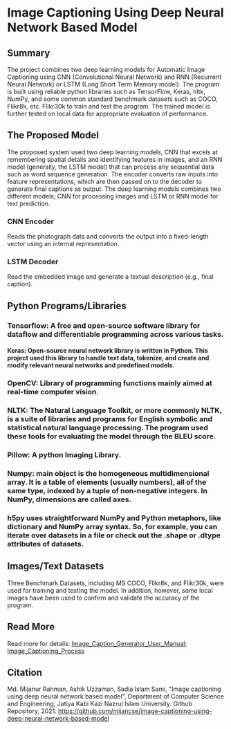 # Image Captioning Using Deep Neural Network Based Model

## Summary
The project combines two deep learning models for Automatic Image Captioning using CNN (Convolutional Neural Network) and RNN (Recurrent Neural Network) or LSTM (Long Short Term Memory model). The program is built using reliable python libraries such as TensorFlow, Keras, nltk, NumPy, and some common standard benchmark datasets such as COCO, Flikr8k, etc. Flikr30k to train and test the program. The trained model is further tested on local data for appropriate evaluation of performance.

## The Proposed Model
The proposed system used two deep learning models, CNN that excels at remembering spatial details and identifying features in images, and an RNN model (generally, the LSTM model) that can process any sequential data such as word sequence generation. The encoder converts raw inputs into feature representations, which are then passed on to the decoder to generate final captions as output. The deep learning models combines two different models; CNN for processing images and LSTM or RNN model for text prediction. 

### CNN Encoder
Reads the photograph data and converts the output into a fixed-length vector using an internal representation.
### LSTM Decoder
Read the embedded image and generate a textual description (e.g., final caption).

## Python Programs/Libraries
### Tensorflow: A free and open-source software library for dataflow and differentiable programming across various tasks.
#### Keras: Open-source neural network library is written in Python. This project used this library to handle text data, tokenize, and create and modify relevant neural networks and predefined models. 
### OpenCV: Library of programming functions mainly aimed at real-time computer vision.
### NLTK: The Natural Language Toolkit, or more commonly NLTK, is a suite of libraries and programs for English symbolic and statistical natural language processing. The program used these tools for evaluating the model through the BLEU score.
### Pillow: A python Imaging Library.
### Numpy: main object is the homogeneous multidimensional array. It is a table of elements (usually numbers), all of the same type, indexed by a tuple of non-negative integers. In NumPy, dimensions are called axes.
### h5py uses straightforward NumPy and Python metaphors, like dictionary and NumPy array syntax. So, for example, you can iterate over datasets in a file or check out the .shape or .dtype attributes of datasets.

## Images/Text Datasets
Three Benchmark Datasets, including MS COCO, Flikr8k, and Flikr30k, were used for training and testing the model. In addition, however, some local images have been used to confirm and validate the accuracy of the program.

## Read More
Read more for details: [Image_Caption_Generator_User_Manual](https://github.com/mijancse/image-captioning-using-deep-neural-network-based-model/blob/main/Image_Caption_Generator_User_Manual.pdf); [Image_Captioning_Process](https://github.com/mijancse/image-captioning-using-deep-neural-network-based-model/blob/main/Image_Captioning_Process.pdf)

## Citation
Md. Mijanur Rahman, Ashik Uzzaman, Sadia Islam Sami, "Image captioning using deep neural network based model", Department of Computer Science and Engineering, Jatiya Kabi Kazi Nazrul Islam University. Github Repository, 2021. https://github.com/mijancse/image-captioning-using-deep-neural-network-based-model
